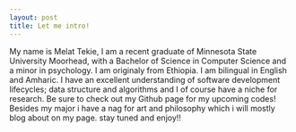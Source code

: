 ```yaml
---
layout: post
title: Let me intro!
---
```


My name is Melat Tekie, I am a recent graduate of Minnesota State University Moorhead, with a Bachelor of Science in Computer Science and a minor in psychology. I am originaly from Ethiopia. I am bilingual in English and Amharic. 
I have an excellent understanding of software development lifecycles; data structure and algorithms and I of course have a niche for research. Be sure to check out my Github page for my upcoming codes!  
Besides my major i have a nag for art and philosophy which i will mostly blog about on my page. stay tuned and enjoy!!
